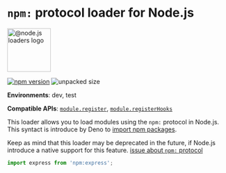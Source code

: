 # `npm:` protocol loader for Node.js

<img src="https://raw.githubusercontent.com/nodejs-loaders/nodejs-loaders/refs/heads/main/logo.svg" height="100" width="100" alt="@node.js loaders logo" />

[![npm version](https://img.shields.io/npm/v/@nodejs-loaders/media.svg)](https://www.npmjs.com/package/nodejs-loaders/css-module)
![unpacked size](https://img.shields.io/npm/unpacked-size/@nodejs-loaders/css-module)

**Environments**: dev, test

**Compatible APIs**: [`module.register`](https://nodejs.org/api/module.html#moduleregisterspecifier-parenturl-options), [`module.registerHooks`](https://nodejs.org/api/module.html#moduleregisterhooksoptions)

This loader allows you to load modules using the `npm:` protocol in Node.js. This syntact is introduce by Deno to [import npm packages](https://docs.deno.com/runtime/fundamentals/node/#using-npm-packages).

Keep as mind that this loader may be deprecated in the future, if Node.js introduce a native support for this feature. [issue about `npm:` protocol](https://github.com/nodejs/node/issues/44492)

```js
import express from 'npm:express';
```
